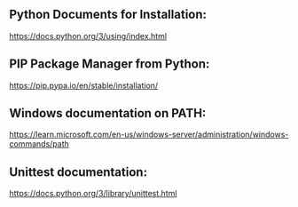 
## Python Documents for Installation:
https://docs.python.org/3/using/index.html

## PIP Package Manager from Python:
https://pip.pypa.io/en/stable/installation/

## Windows documentation on PATH:
https://learn.microsoft.com/en-us/windows-server/administration/windows-commands/path

## Unittest documentation:
https://docs.python.org/3/library/unittest.html